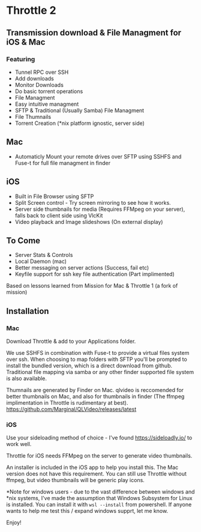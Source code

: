 #  Throttle 2

## Transmission download & File Managment for iOS & Mac

### Featuring
- Tunnel RPC over SSH
- Add downloads
- Monitor Downloads
- Do basic torrent operations
- File Managment
- Easy intuitive managment
- SFTP & Traditional (Usually Samba) File Managment
- File Thumnails
- Torrent Creation (\*nix platform ignostic, server side)

## Mac
- Automaticly Mount your remote drives over SFTP using SSHFS and Fuse-t for full file managment in finder

## iOS
- Built in File Browser using SFTP
- Split Screen control - Try screen mirroring to see how it works.
- Server side thumbnails for media (Requires FFMpeg on your server), falls back to client side using VlcKit
- Video playback and Image slideshows (On external display)

## To Come
- Server Stats & Controls
- Local Daemon (mac)
- Better messaging on server actions (Success, fail etc)
- Keyfile support for ssh key file authentication (Part implimented)

Based on lessons learned from Mission for Mac & Throttle 1 (a fork of mission)


## Installation

### Mac

Download Throttle & add to your Applications folder.

We use SSHFS in combination with Fuse-t to provide a virtual files system over ssh. When choosing to map folders with SFTP you'll be prompted to install the bundled version, which is a direct download from github.
Traditional file mapping via samba or any other finder supported file system is also available.

Thumnails are generated by Finder on Mac. qlvideo is reccomended for better thumbnails on Mac, and also for thumbnails in finder (The ffmpeg implimentation in Throttle is rudimentary at best).
https://github.com/Marginal/QLVideo/releases/latest


### iOS
Use your sideloading method of choice - I've found https://sideloadly.io/ to work well.

Throttle for iOS needs FFMpeg on the server to generate video thumbnails. 

An installer is included in the iOS app to help you install this. The Mac version does not have this requirement.
You can still use Throttle without ffmpeg, but video thumbnails will be generic play icons.

*Note for windows users - due to the vast difference between windows and \*nix systems, I've made the assumption that Windows Subsystem for Linux is installed. You can install it with `wsl --install` from powershell. If anyone wants to help me test this / expand windows supprt, let me know.

Enjoy! 
